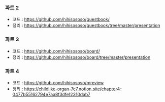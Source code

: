 ### 파트 2
* 코드 : https://github.com/hihisososo/guestbook/
* 정리 : https://github.com/hihisososo/guestbook/tree/master/presentation

### 파트 3
* 코드 : https://github.com/hihisososo/board/
* 정리 : https://github.com/hihisososo/board/tree/master/presentation

### 파트 4
* 코드 : https://github.com/hihisososo/mreview
* 정리 : https://childlike-organ-7c7.notion.site/chapter4-0477b55162794e7aa8f3dfe12310dab7
